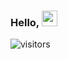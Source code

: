 ### Hello, <img src="https://i.imgur.com/pM7mpZd.gif" height="25px">

![visitors](https://visitor-badge.laobi.icu/badge?page_id=algo-ryth-nic.algo-ryth-nic)

<!--
**algo-ryth-nic/algo-ryth-nic** is a ✨ _special_ ✨ repository because its `README.md` (this file) appears on your GitHub profile.

Here are some ideas to get you started:

- 🔭 I’m currently working on ...
- 🌱 I’m currently learning Hadoop,Clustering, Agile Development, Typescript
- 👯 I’m looking to collaborate on ...
- 🤔 I’m looking for help with ...
- 💬 Ask me about ...
- 📫 How to reach me: ...
- 😄 Pronouns: ...
- ⚡ Fun fact: ...
-->
